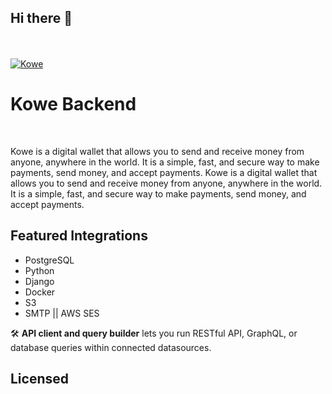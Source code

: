 ## Hi there 👋

<br /><br />
<a href="https://usekowe.com">
<img alt="Kowe" src="https://ik.imagekit.io/kowe/kowe/1680869861322.jpeg?updatedAt=1687967536752">
</a>

<p align="center">
<h1>Kowe Backend</h1>
<!-- <a href="https://www.retailloop.co/">
  <img src="https://ik.imagekit.io/ubdvpx7xd0j/Femi_Obadimu/download_hkfRWy6Q8.png?updatedAt=1686650388485" alt="Retailoop Logo" width="350">
</a> -->
</p>
<br />

</p>
<p>
Kowe is a digital wallet that allows you to send and receive money from anyone, anywhere in the world. It is a simple, fast, and secure way to make payments, send money, and accept payments. Kowe is a digital wallet that allows you to send and receive money from anyone, anywhere in the world. It is a simple, fast, and secure way to make payments, send money, and accept payments.

</p>



## Featured Integrations

- PostgreSQL
- Python
- Django
- Docker
- S3
- SMTP || AWS SES

🛠️ **API client and query builder** lets you run RESTful API, GraphQL, or database queries within connected datasources.

## Licensed

<!--

**Here are some ideas to get you started:**

🙋‍♀️ A short introduction - what is your organization all about?
🌈 Contribution guidelines - how can the community get involved?
👩‍💻 Useful resources - where can the community find your docs? Is there anything else the community should know?
🍿 Fun facts - what does your team eat for breakfast?
🧙 Remember, you can do mighty things with the power of [Markdown](https://docs.github.com/github/writing-on-github/getting-started-with-writing-and-formatting-on-github/basic-writing-and-formatting-syntax)
-->
